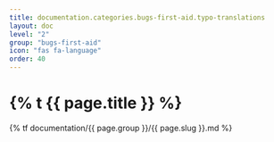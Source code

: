 ```yaml
---
title: documentation.categories.bugs-first-aid.typo-translations
layout: doc
level: "2"
group: "bugs-first-aid"
icon: "fas fa-language"
order: 40
---
```


# {% t {{ page.title }} %}

{% tf documentation/{{ page.group }}/{{ page.slug }}.md %}
